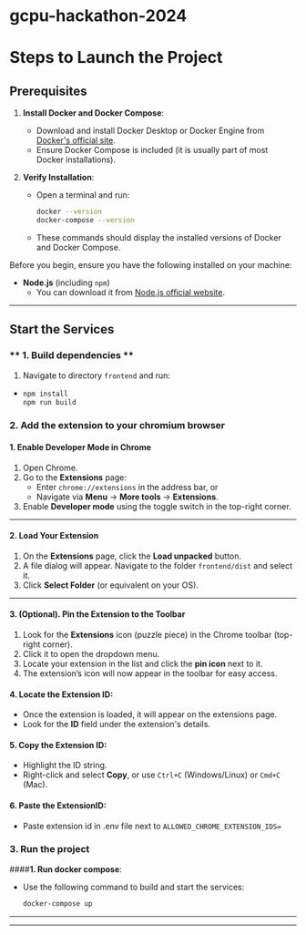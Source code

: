 # gcpu-hackathon-2024
# **Steps to Launch the Project**

## **Prerequisites**
1. **Install Docker and Docker Compose**:
   - Download and install Docker Desktop or Docker Engine from [Docker's official site](https://www.docker.com/).
   - Ensure Docker Compose is included (it is usually part of most Docker installations).

2. **Verify Installation**:
   - Open a terminal and run:
     ```bash
     docker --version
     docker-compose --version
     ```
   - These commands should display the installed versions of Docker and Docker Compose.
  
Before you begin, ensure you have the following installed on your machine:

- **Node.js** (including `npm`)
  - You can download it from [Node.js official website](https://nodejs.org/).

---

## **Start the Services**

### ** 1. Build dependencies **

1. Navigate to directory ```frontend``` and run:
  - ```bash
    npm install
    npm run build
    ```
### **2. Add the extension to your chromium browser**

#### **1. Enable Developer Mode in Chrome**
1. Open Chrome.
2. Go to the **Extensions** page:
   - Enter `chrome://extensions` in the address bar, or
   - Navigate via **Menu** → **More tools** → **Extensions**.
3. Enable **Developer mode** using the toggle switch in the top-right corner.

---

#### **2. Load Your Extension**
1. On the **Extensions** page, click the **Load unpacked** button.
2. A file dialog will appear. Navigate to the folder `frontend/dist` and select it.
3. Click **Select Folder** (or equivalent on your OS).


---

#### **3. (Optional). Pin the Extension to the Toolbar**
1. Look for the **Extensions** icon (puzzle piece) in the Chrome toolbar (top-right corner).
2. Click it to open the dropdown menu.
3. Locate your extension in the list and click the **pin icon** next to it.
4. The extension’s icon will now appear in the toolbar for easy access.

#### **4. Locate the Extension ID**:
   - Once the extension is loaded, it will appear on the extensions page.
   - Look for the **ID** field under the extension's details.

#### **5. Copy the Extension ID**:
   - Highlight the ID string.
   - Right-click and select **Copy**, or use `Ctrl+C` (Windows/Linux) or `Cmd+C` (Mac).

#### **6. Paste the ExtensionID**:
   - Paste extension id in .env file next to `ALLOWED_CHROME_EXTENSION_IDS=`


### 3. Run the project
####**1. Run docker compose**:
   - Use the following command to build and start the services:
     ```bash
     docker-compose up
     ```
---


---

